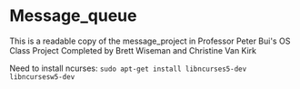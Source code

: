 # Message_queue
This is a readable copy of the message_project in Professor Peter Bui's OS Class
Project Completed by Brett Wiseman and Christine Van Kirk

Need to install ncurses:
	`sudo apt-get install libncurses5-dev libncursesw5-dev`
